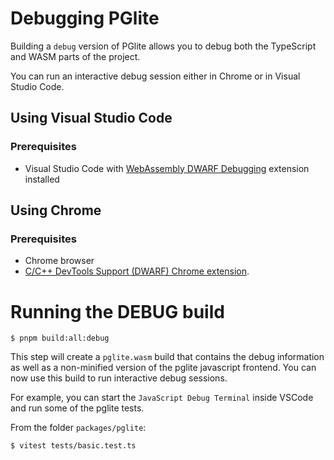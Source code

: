 # Debugging PGlite

Building a `debug` version of PGlite allows you to debug both the TypeScript and WASM parts of the project.

You can run an interactive debug session either in Chrome or in Visual Studio Code.

## Using Visual Studio Code

### Prerequisites

- Visual Studio Code with [WebAssembly DWARF Debugging](https://marketplace.visualstudio.com/items?itemName=ms-vscode.wasm-dwarf-debugging) extension installed

## Using Chrome

### Prerequisites

- Chrome browser
- [C/C++ DevTools Support (DWARF) Chrome extension](https://goo.gle/wasm-debugging-extension).

# Running the DEBUG build

`$ pnpm build:all:debug`

This step will create a `pglite.wasm` build that contains the debug information as well as a non-minified version of the pglite javascript frontend. You can now use this build to run interactive debug sessions.

For example, you can start the `JavaScript Debug Terminal` inside VSCode and run some of the pglite tests. 

From the folder `packages/pglite`:

`$ vitest tests/basic.test.ts`
